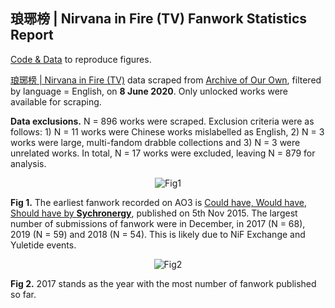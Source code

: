 
## 琅琊榜 | Nirvana in Fire (TV) Fanwork Statistics Report

[Code & Data](https://github.com/seowxft/NiFAO3Scrape) to reproduce figures.

[琅琊榜 | Nirvana in Fire (TV)](https://archiveofourown.org/tags/%E7%90%85%E7%90%8A%E6%A6%9C%20%7C%20Nirvana%20in%20Fire%20\(TV\)/works/) data scraped from [Archive of Our Own](https://archiveofourown.org), filtered by language = English, on <strong>8 June 2020</strong>. Only unlocked works were available for scraping.

<strong>Data exclusions.</strong> N = 896 works were scraped. Exclusion criteria were as follows: 1) N = 11 works were Chinese works mislabelled as English, 2) N = 3 works were large, multi-fandom drabble collections and 3) N = 3 were unrelated works. In total, N = 17 works were excluded, leaving N = 879 for analysis.

<p align="center">
  <img src="https://github.com/seowxft/NiFAO3Scrape/blob/master/Figures/Rplot01.png" alt="Fig1"/>
</p>

<strong>Fig 1.</strong> The earliest fanwork recorded on AO3 is [Could have, Would have, Should have by <strong>Sychronergy</strong>](https://archiveofourown.org/works/5148068), published on 5th Nov 2015. The largest number of submissions of fanwork were in December, in 2017 (N = 68), 2019 (N = 59) and 2018 (N = 54). This is likely due to NiF Exchange and Yuletide events.

<p align="center">
  <img src="https://github.com/seowxft/NiFAO3Scrape/blob/master/Figures/Rplot02.png" alt="Fig2"/>
</p>

<strong>Fig 2.</strong>  2017 stands as the year with the most number of fanwork published so far.
